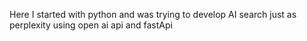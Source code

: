 Here I started with python and was trying to develop AI search just as perplexity using open ai api and fastApi

